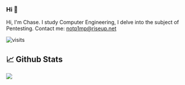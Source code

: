 ### Hi 👋

Hi, I'm Chase. I study Computer Engineering, I delve into the subject of Pentesting.
Contact me: notp1mp@riseup.net


![visits](https://komarev.com/ghpvc/?username=notp1mp)
## 📈 Github Stats
 <img src="https://github-readme-stats.vercel.app/api/top-langs/?username=notp1mp&layout=compact&text_color=FF9DD9&title_color=FF9DD9&bg_color=141321&count_private=true&include_all_commits=true&langs_count=10&hide_title=true" />
